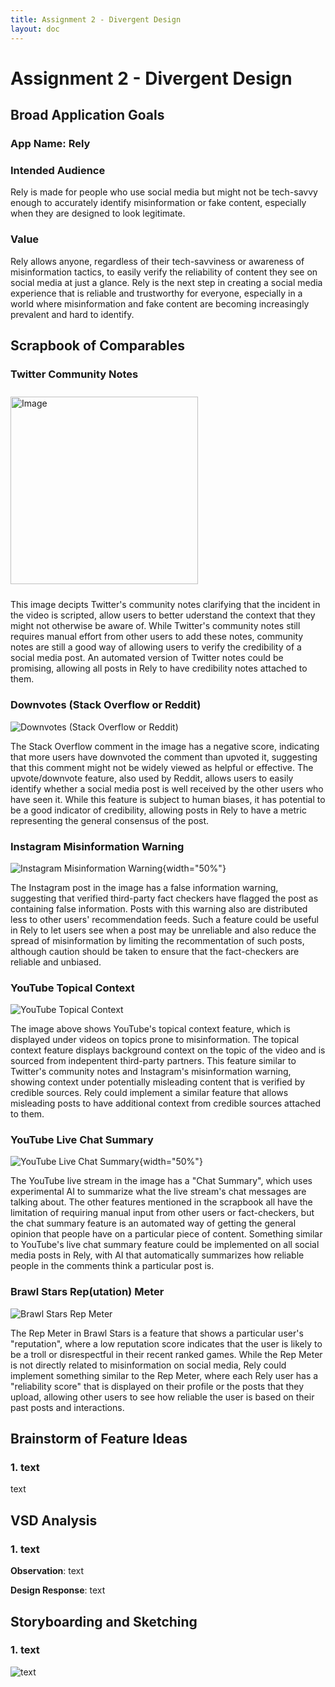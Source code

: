 ```yaml
---
title: Assignment 2 - Divergent Design
layout: doc
---
```


# Assignment 2 - Divergent Design

## Broad Application Goals

### App Name: Rely

### Intended Audience

Rely is made for people who use social media but might not be tech-savvy enough to accurately identify misinformation or fake content, especially when they are designed to look legitimate. 

### Value

Rely allows anyone, regardless of their tech-savviness or awareness of misinformation tactics, to easily verify the reliability of content they see on social media at just a glance. Rely is the next step in creating a social media experience that is reliable and trustworthy for everyone, especially in a world where misinformation and fake content are becoming increasingly prevalent and hard to identify.

## Scrapbook of Comparables

### Twitter Community Notes
<img src="./twitter_notes.jpg" alt="Image" style="width:300px; margin-top: 10px; margin-bottom: 10px;"/>

This image decipts Twitter's community notes clarifying that the incident in the video is scripted, allow users to better uderstand the context that they might not otherwise be aware of. While Twitter's community notes still requires manual effort from other users to add these notes, community notes are still a good way of allowing users to verify the credibility of a social media post. An automated version of Twitter notes could be promising, allowing all posts in Rely to have credibility notes attached to them.

### Downvotes (Stack Overflow or Reddit)

![Downvotes (Stack Overflow or Reddit)](./downvotes.jpg)

The Stack Overflow comment in the image has a negative score, indicating that more users have downvoted the comment than upvoted it, suggesting that this comment might not be widely viewed as helpful or effective. The upvote/downvote feature, also used by Reddit, allows users to easily identify whether a social media post is well received by the other users who have seen it. While this feature is subject to human biases, it has potential to be a good indicator of credibility, allowing posts in Rely to have a metric representing the general consensus of the post.

### Instagram Misinformation Warning

![Instagram Misinformation Warning](./Instagram_warning.jpg){width="50%"}

The Instagram post in the image has a false information warning, suggesting that verified third-party fact checkers have flagged the post as containing false information. Posts with this warning also are distributed less to other users' recommendation feeds. Such a feature could be useful in Rely to let users see when a post may be unreliable and also reduce the spread of misinformation by limiting the recommentation of such posts, although caution should be taken to ensure that the fact-checkers are reliable and unbiased.

### YouTube Topical Context

![YouTube Topical Context](./yt_topical_context.jpg)

The image above shows YouTube's topical context feature, which is displayed under videos on topics prone to misinformation. The topical context feature displays background context on the topic of the video and is sourced from indepentent third-party partners. This feature similar to Twitter's community notes and Instagram's misinformation warning, showing context under potentially misleading content that is verified by credible sources. Rely could implement a similar feature that allows misleading posts to have additional context from credible sources attached to them.

### YouTube Live Chat Summary

![YouTube Live Chat Summary](./yt_live_chat_summary.jpg){width="50%"}

The YouTube live stream in the image has a "Chat Summary", which uses experimental AI to summarize what the live stream's chat messages are talking about. The other features mentioned in the scrapbook all have the limitation of requiring manual input from other users or fact-checkers, but the chat summary feature is an automated way of getting the general opinion that people have on a particular piece of content. Something similar to YouTube's live chat summary feature could be implemented on all social media posts in Rely, with AI that automatically summarizes how reliable people in the comments think a particular post is.

### Brawl Stars Rep(utation) Meter

![Brawl Stars Rep Meter](./bs_rep_meter.jpg)

The Rep Meter in Brawl Stars is a feature that shows a particular user's "reputation", where a low reputation score indicates that the user is likely to be a troll or disrespectful in their recent ranked games. While the Rep Meter is not directly related to misinformation on social media, Rely could implement something similar to the Rep Meter, where each Rely user has a "reliability score" that is displayed on their profile or the posts that they upload, allowing other users to see how reliable the user is based on their past posts and interactions.

## Brainstorm of Feature Ideas

### 1. text

text

## VSD Analysis

### 1. text

**Observation**: text

**Design Response**: text

## Storyboarding and Sketching

### 1. text

![text](./assets/images/A2)